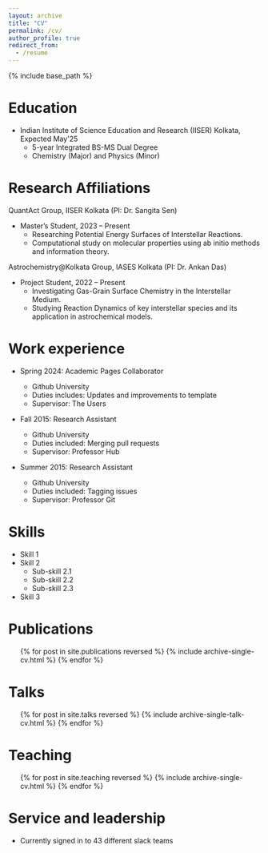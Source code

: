 ```yaml
---
layout: archive
title: "CV"
permalink: /cv/
author_profile: true
redirect_from:
  - /resume
---
```


{% include base_path %}

Education
======
* Indian Institute of Science Education and Research (IISER) Kolkata, Expected May'25
  * 5-year Integrated BS-MS Dual Degree
  * Chemistry (Major) and Physics (Minor)

Research Affiliations
======
QuantAct Group, IISER Kolkata (PI: Dr. Sangita Sen)
* Master’s Student, 2023 – Present
  * Researching Potential Energy Surfaces of Interstellar Reactions.
  * Computational study on molecular properties using ab initio methods and information theory.
    
Astrochemistry@Kolkata Group, IASES Kolkata (PI: Dr. Ankan Das)
* Project Student, 2022 – Present
  * Investigating Gas-Grain Surface Chemistry in the Interstellar Medium.
  * Studying Reaction Dynamics of key interstellar species and its application in astrochemical models.

Work experience
======
* Spring 2024: Academic Pages Collaborator
  * Github University
  * Duties includes: Updates and improvements to template
  * Supervisor: The Users

* Fall 2015: Research Assistant
  * Github University
  * Duties included: Merging pull requests
  * Supervisor: Professor Hub

* Summer 2015: Research Assistant
  * Github University
  * Duties included: Tagging issues
  * Supervisor: Professor Git
  
Skills
======
* Skill 1
* Skill 2
  * Sub-skill 2.1
  * Sub-skill 2.2
  * Sub-skill 2.3
* Skill 3

Publications
======
  <ul>{% for post in site.publications reversed %}
    {% include archive-single-cv.html %}
  {% endfor %}</ul>
  
Talks
======
  <ul>{% for post in site.talks reversed %}
    {% include archive-single-talk-cv.html  %}
  {% endfor %}</ul>
  
Teaching
======
  <ul>{% for post in site.teaching reversed %}
    {% include archive-single-cv.html %}
  {% endfor %}</ul>
  
Service and leadership
======
* Currently signed in to 43 different slack teams
